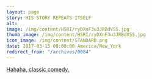 ```yaml
---
layout: page
story: HIS STORY REPEATS ITSELF
alt:
image: /img/content/HSRI/ryDXnF3u3JRBdVSS.jpg
thumb_image: /img/content/HSRI/ryDXnF3u3JRBdVSS.jpg
icon_image: /img/content/STANDARD.png
date: 2017-03-15 09:00:00 America/New_York
redirect_from: "/archives/0084"
---
```

[Hahaha, classic comedy.](https://www.youtube.com/watch?v=4Mz9MaICd_s)
